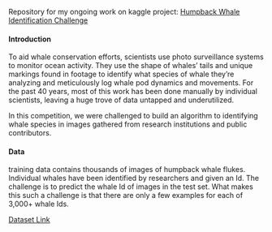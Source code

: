 Repository for my ongoing work on kaggle project: [Humpback Whale Identification Challenge](https://www.kaggle.com/c/whale-categorization-playground)

#### Introduction

To aid whale conservation efforts, scientists use photo surveillance systems to monitor ocean activity. They use the shape of whales’ tails and unique markings found in footage to identify what species of whale they’re analyzing and meticulously log whale pod dynamics and movements. For the past 40 years, most of this work has been done manually by individual scientists, leaving a huge trove of data untapped and underutilized.

In this competition, we were challenged to build an algorithm to identifying whale species in images gathered from research institutions and public contributors.

#### Data

training data contains thousands of images of humpback whale flukes. Individual whales have been identified by researchers and given an Id. The challenge is to predict the whale Id of images in the test set. What makes this such a challenge is that there are only a few examples for each of 3,000+ whale Ids.

[Dataset Link](https://www.kaggle.com/c/whale-categorization-playground/data)
